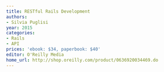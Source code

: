 ```yaml
---
title: RESTful Rails Development
authors:
- Silvia Puglisi
year: 2015
categories:
- Rails
- API
prices: 'ebook: $34, paperbook: $40'
editor: O'Reilly Media
home_url: http://shop.oreilly.com/product/0636920034469.do
---
```

